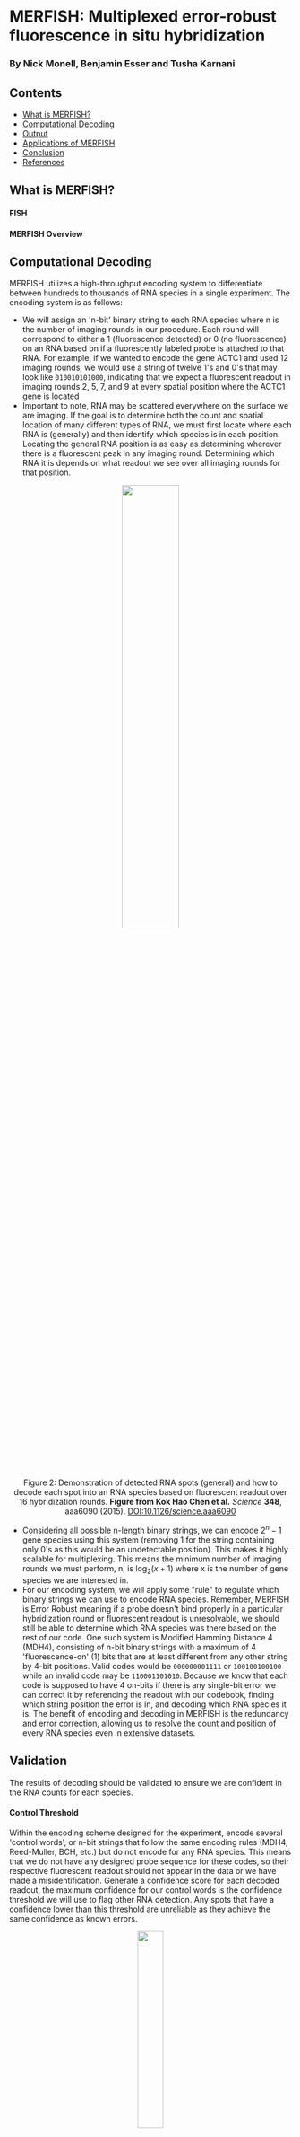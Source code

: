# MERFISH: Multiplexed error-robust fluorescence in situ hybridization
### By Nick Monell, Benjamin Esser and Tusha Karnani

## Contents
* [What is MERFISH?](#what-is-merfish)
* [Computational Decoding](#computational-decoding)
* [Output](#output)
* [Applications of MERFISH](#applications-of-merfish)
* [Conclusion](#conclusion)
* [References](#references)

## What is MERFISH?
#### FISH
#### MERFISH Overview

## Computational Decoding
MERFISH utilizes a high-throughput encoding system to differentiate between hundreds to thousands of RNA species in a single experiment. The encoding system is as follows:

* We will assign an 'n-bit' binary string to each RNA species where n is the number of imaging rounds in our procedure. Each round will correspond to either a 1 (fluorescence detected) or 0 (no fluorescence) on an RNA based on if a fluorescently labeled probe is attached to that RNA. For example, if we wanted to encode the gene ACTC1 and used 12 imaging rounds, we would use a string of twelve 1's and 0's that may look like `010010101000`, indicating that we expect a fluorescent readout in imaging rounds 2, 5, 7, and 9 at every spatial position where the ACTC1 gene is located
* Important to note, RNA may be scattered everywhere on the surface we are imaging. If the goal is to determine both the count and spatial location of many different types of RNA, we must first locate where each RNA is (generally) and then identify which species is in each position. Locating the general RNA position is as easy as determining wherever there is a fluorescent peak in any imaging round. Determining which RNA it is depends on what readout we see over all imaging rounds for that position.
  
<div align="center">
<img src="https://raw.githubusercontent.com/tkarnani/BENG183_2024Fall_Applied-Genomic-Technologies/main/Final_Paper/Group_9_MERFISH/Images/encoding.jpg" width="45%" style="display: block; margin: auto;"/>

Figure 2: Demonstration of detected RNA spots (general) and how to decode each spot into an RNA species based on fluorescent readout over 16 hybridization rounds. <b> Figure from Kok Hao Chen et al.</b> <i>Science</i> <b>348</b>, aaa6090 (2015). <a href="https://doi.org/10.1126/science.aaa6090">DOI:10.1126/science.aaa6090</a>
</div>

* Considering all possible n-length binary strings, we can encode $2^n - 1$ gene species using this system (removing 1 for the string containing only 0's as this would be an undetectable position). This makes it highly scalable for multiplexing. This means the minimum number of imaging rounds we must perform, n, is $\log_2(x + 1)$ where x is the number of gene species we are interested in.
* For our encoding system, we will apply some "rule" to regulate which binary strings we can use to encode RNA species. Remember, MERFISH is Error Robust meaning if a probe doesn't bind properly in a particular hybridization round or fluorescent readout is unresolvable, we should still be able to determine which RNA species was there based on the rest of our code. One such system is Modified Hamming Distance 4 (MDH4), consisting of n-bit binary strings with a maximum of 4 'fluorescence-on' (1) bits that are at least different from any other string by 4-bit positions. Valid codes would be `000000001111` or `100100100100` while an invalid code may be `110001101010`. Because we know that each code is supposed to have 4 on-bits if there is any single-bit error we can correct it by referencing the readout with our codebook, finding which string position the error is in, and decoding which RNA species it is. 
The benefit of encoding and decoding in MERFISH is the redundancy and error correction, allowing us to resolve the count and position of every RNA species even in extensive datasets.
## Validation
The results of decoding should be validated to ensure we are confident in the RNA counts for each species.
#### Control Threshold
Within the encoding scheme designed for the experiment, encode several 'control words', or n-bit strings that follow the same encoding rules (MDH4, Reed-Muller, BCH, etc.) but do not encode for any RNA species. This means that we do not have any designed probe sequence for these codes, so their respective fluorescent readout should not appear in the data or we have made a misidentification. Generate a confidence score for each decoded readout, the maximum confidence for our control words is the confidence threshold we will use to flag other RNA detection. Any spots that have a confidence lower than this threshold are unreliable as they achieve the same confidence as known errors. 

<div align="center">
<img src="https://raw.githubusercontent.com/tkarnani/BENG183_2024Fall_Applied-Genomic-Technologies/main/Final_Paper/Group_9_MERFISH/Images/validation.jpg" width="30%" style="display: block; margin: auto;"/>

Figure 3: Comparison of confidence ratio between detected RNA (blue) and control words (red) with dashed line representing maximum confidence ratio of control words. <b> Figure from Kok Hao Chen et al.</b> <i>Science</i> <b>348</b>, aaa6090 (2015). <a href="https://doi.org/10.1126/science.aaa6090">DOI:10.1126/science.aaa6090</a>
</div>

#### RNA-Seq Reference
Use the counts for each RNA species as a form of validation. Compare the actual RNA counts for each species with a known method of RNA-seq. If copy numbers show a strong correlation, we have strong evidence of the method's accuracy.

## Output
The MERFISH approach allows parallelization of measurements of many individual RNA species and covariation analysis between different RNA species. 

#### Expression Covariation
Analysis of covariations in the expression levels of different genes can reveal which genes are coregulated and elucidate gene regulatory pathways. Using a heirarchical clustering approach, genes can be grouped based on the covariation of their expression analysis data. This can help recognize groups with substantially correlated expression patterns, i.e. they have more correlation in expression patterns with genes in the group compared to those outside. Gene ontology (GO) enrichment analysis can then further look into the functions of these genes and help identify correlated genes/pathways.
<div align="center">
<img src="https://raw.githubusercontent.com/tkarnani/BENG183_2024Fall_Applied-Genomic-Technologies/main/Final_Paper/Group_9_MERFISH/Images/correlation.png" width="45%" style="display: block; margin: auto;"/>

Figure 3: Matrix of the pairwise correlation coefficients of the cell-to-cell variation in expression for the measured genes, shown together with the hierarchical clustering tree. Two of the seven groups are enlarged on the right. <b> Figure from Kok Hao Chen et al.</b> <i>Science</i> <b>348</b>, aaa6090 (2015). <a href="https://doi.org/10.1126/science.aaa6090">DOI:10.1126/science.aaa6090</a>
</div>

#### Spatial Distribution
Some RNA transcripts enriched in the perinuclear region, some enriched in the cell periphery, and some scattered throughout the cell.
It determines the correlation coefficients for the spatial density profiles of all pairs of RNA species and organized these RNAs according to the pairwise correlations again using a hierarchical clustering approach.
The spatial pattern that observed reflects their cotranslational enrichment at the ER since they pass through the same/similar secretion pathways.
<div align="center">
<img src="https://raw.githubusercontent.com/tkarnani/BENG183_2024Fall_Applied-Genomic-Technologies/main/Final_Paper/Group_9_MERFISH/Images/spatial.jpeg" width="60%" style="display: block; margin: auto;"/>

Figure 4: Distinct spatial distributions of RNAs observed in the 140-gene measurements. <b> Figure from Kok Hao Chen et al.</b> <i>Science</i> <b>348</b>, aaa6090 (2015). <a href="https://doi.org/10.1126/science.aaa6090">DOI:10.1126/science.aaa6090</a>
</div>

After post-processing, MERFISH data can take various forms, for example represented as a 2D image with a large number of channels (associated with the measured gene set), as a list of points in space with attached gene count information (reconstructing single-cell RNAseq information combined with location), or simply as a long list of single mRNA molecules with their detected location.

## Applications of MERFISH
MERFISH (Multiplexed Error-Robust Fluorescence In Situ Hybridization) has revolutionized spatial transcriptomics by enabling the high-throughput and spatially resolved analysis of gene expression. Its ability to detect thousands of RNA species while preserving spatial context has found applications across various fields of biology and medicine.

<div align="center">
<img src="https://raw.githubusercontent.com/tkarnani/BENG183_2024Fall_Applied-Genomic-Technologies/main/Final_Paper/Group_9_MERFISH/Images/applications.png" width="45%" style="display: block; margin: auto;"/>

Figure 5: Left- Spatial distribution of all cell clusters in one mouse brain coronal section. Right- Spatial distribution of identified cells across a human lung cancer sample. <b> Figure from Developing Spatial Transcriptomics Data Analysis Solutions to Empower Researchers </b> <i>Vizgen</i>
</div>

#### Developmental Biology
- **Tissue Morphogenesis**: MERFISH reveals how gene expression drives the formation and differentiation of tissues during embryonic development.
- **Cell Lineage Tracing**: It enables the study of how single cells contribute to tissue formation, providing a spatial view of developmental trajectories.
#### Cancer Research
- **Tumor Microenvironment**: MERFISH maps gene expression in tumor and surrounding stromal cells, providing a spatial understanding of the tumor microenvironment.
It identifies interactions between cancer cells, immune cells, and other stromal components.
- **Understanding Metastasis**: By spatially resolving gene expression in metastatic tumors, MERFISH reveals pathways that cancer cells use to invade new tissues.
- **Therapeutic Targeting**: It helps pinpoint specific cell types or molecular pathways for targeted therapies, such as immune checkpoint inhibitors.
#### Infectious Diseases and Immunology
- **Host-Pathogen Interactions**: It helps study how pathogens interact with host cells, revealing spatial patterns of immune activation or suppression.
- **Response to Vaccines**: It helps assess immune responses to vaccines in different tissues by tracking spatial gene expression changes.

## Conclusion
MERFISH exemplifies the evolution of biological research tools, moving beyond standard sequencing to address not just the "what" but also the "where" of gene expression. This spatial resolution allows researchers to explore how cells interact within their native environments and how these interactions change during development, disease, or treatment.

## References
1. [Kok Hao Chen et al., Spatially resolved, highly multiplexed RNA profiling in single cells, Science](https://www.science.org/doi/10.1126/science.aaa6090)
2. [Miller et al., Space-feature measures on meshes for mapping spatial transcriptomics, Medical Image Analysis](https://www.sciencedirect.com/science/article/pii/S1361841523003286?casa_token=ZqXh4KXN5sEAAAAA:QbjS1rtmAQC0Vo4oWw7EceIGqjlB2ZW4n4OvEGTubU225DrdeRs8NogIdwxOdNJ_H1dix1b4mw#b73)
3. [Developing Spatial Transcriptomics Data Analysis Solutions to Empower Researchers, Vizgen](https://vizgen.com/developing-spatial-transcriptomics-data-analysis-solutions-to-empower-researchers/)
